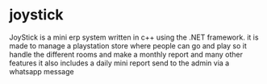 # joystick
JoyStick is a mini erp system written in c++ using the .NET framework.
it is made to manage a playstation store where people can go and play so it handle the different rooms and make a monthly report and many other features it also includes a daily mini report send to the admin via a whatsapp message 
